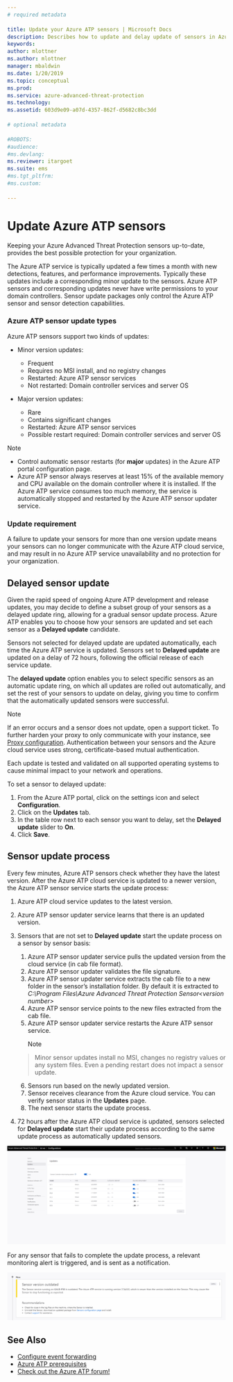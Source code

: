 ```yaml
---
# required metadata

title: Update your Azure ATP sensors | Microsoft Docs
description: Describes how to update and delay update of sensors in Azure ATP.
keywords:
author: mlottner
ms.author: mlottner
manager: mbaldwin
ms.date: 1/20/2019
ms.topic: conceptual
ms.prod:
ms.service: azure-advanced-threat-protection
ms.technology:
ms.assetid: 603d9e09-a07d-4357-862f-d5682c8bc3dd

# optional metadata

#ROBOTS:
#audience:
#ms.devlang:
ms.reviewer: itargoet
ms.suite: ems
#ms.tgt_pltfrm:
#ms.custom:

---
```


# Update Azure ATP sensors

Keeping your Azure Advanced Threat Protection sensors up-to-date, provides the best possible protection for your organization.

The Azure ATP service is typically updated a few times a month with new detections, features, and  performance improvements. Typically these updates include a corresponding minor update to the sensors. Azure ATP sensors and corresponding updates never have write permissions to your domain controllers. Sensor update packages only control the Azure ATP sensor and sensor detection capabilities. 

### Azure ATP sensor update types	

Azure ATP sensors support two kinds of updates:
- Minor version updates: 
    - Frequent 
    - Requires no MSI install, and no registry changes
    - Restarted: Azure ATP sensor services 
    - Not restarted: Domain controller services and server OS

- Major version updates:
    - Rare
    - Contains significant changes 
    - Restarted: Azure ATP sensor services
    - Possible restart required: Domain controller services and server OS

> [!NOTE]
>- Control automatic sensor restarts (for **major** updates) in the Azure ATP portal configuration page. 
> - Azure ATP sensor always reserves at least 15% of the available memory and CPU available on the domain controller where it is installed. If the Azure ATP service consumes too much memory, the service is automatically stopped and restarted by the Azure ATP sensor updater service.

### Update requirement

A failure to update your sensors for more than one version update means your sensors can no longer communicate with the Azure ATP cloud service, and may result in no Azure ATP service unavailability and no protection for your organization.  

## Delayed sensor update

Given the rapid speed of ongoing Azure ATP development and release updates, you may decide to define a subset group of your sensors as a delayed update ring, allowing for a gradual sensor update process. Azure ATP enables you to choose how your sensors are updated and set each sensor as a **Delayed update** candidate.  

Sensors not selected for delayed update are updated automatically, each time the Azure ATP service is updated. Sensors set to **Delayed update** are updated on a delay of 72 hours, following the official release of each service update. 

The **delayed update** option enables you to select specific sensors as an automatic update ring, on which all updates are rolled out automatically, and set the rest of your sensors to update on delay, giving you time to confirm that the automatically updated sensors were successful.

> [!NOTE]
> If an error occurs and a sensor does not update, open a support ticket. To further harden your proxy to only communicate with your instance, see [Proxy configuration](configure-proxy.md).
Authentication between your sensors and the Azure cloud service uses strong, certificate-based mutual authentication. 

Each update is tested and validated on all supported operating systems to cause minimal impact to your network and operations.


To set a sensor to delayed update:

1. From the Azure ATP portal, click on the settings icon and select **Configuration**.
2. Click on the **Updates** tab.
3. In the table row next to each sensor you want to delay, set the **Delayed update** slider to **On**.
4. Click **Save**.
 
## Sensor update process

Every few minutes, Azure ATP sensors check whether they have the latest version. After the Azure ATP cloud service is updated to a newer version, the Azure ATP sensor service starts the update process:

1. Azure ATP cloud service updates to the latest version.
2. Azure ATP sensor updater service learns that there is an updated version.
3. Sensors that are not set to **Delayed update** start the update process on a sensor by sensor basis:
    1. Azure ATP sensor updater service pulls the updated version from the cloud service (in cab file format).
    2. Azure ATP sensor updater validates the file signature.
    3. Azure ATP sensor updater service extracts the cab file to a new folder in the sensor’s installation folder. By default it is extracted to *C:\Program Files\Azure Advanced Threat Protection Sensor\<version number>*
    4. Azure ATP sensor service points to the new files extracted from the cab file.    
    5. Azure ATP sensor updater service restarts the Azure ATP sensor service.
        > [!NOTE]
      >Minor sensor updates install no MSI, changes no registry values or any system files. Even a pending restart does not impact a sensor update. 
    6. Sensors run based on the newly updated version.
    7. Sensor receives clearance from the Azure cloud service. You can verify sensor status in the **Updates** page.
    8. The next sensor starts the update process. 

4. 72 hours after the Azure ATP cloud service is updated, sensors selected for **Delayed update** start their update process according to the same update process as automatically updated sensors.

![Sensor update](./media/sensor-update.png)


For any sensor that fails to complete the update process, a relevant monitoring alert is triggered, and is sent as a notification.

![Sensor update failure](./media/sensor-outdated.png)


## See Also

- [Configure event forwarding](configure-event-forwarding.md)
- [Azure ATP prerequisites](atp-prerequisites.md)
- [Check out the Azure ATP forum!](https://aka.ms/azureatpcommunity)